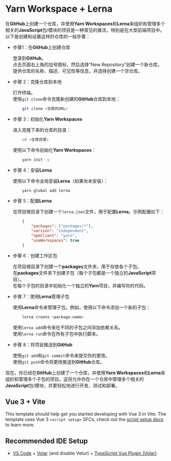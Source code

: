 # Yarn Workspace + Lerna

在**GitHub**上创建一个仓库，并使用**Yarn Workspaces**和**Lerna**来组织和管理多个相关的**JavaScript**包/模块的项目是一种常见的做法，特别是在大型前端项目中。以下是创建和设置这样的仓库的一般步骤：

- 步骤1：在**GitHub**上创建仓库  

   登录到**GitHub**。  
   点击页面右上角的加号图标，然后选择“New Repository”创建一个新仓库。  
   提供仓库的名称、描述、可见性等信息，并选择创建一个空仓库。

- 步骤 2：克隆仓库到本地

   打开终端。  
   使用`git clone`命令克隆新创建的**GitHub**仓库到本地：  

    ```bash
        git clone <仓库的URL>
    ```  

- 步骤 3：初始化**Yarn Workspaces**  

   进入克隆下来的仓库的目录：  

    ```bash
        cd <仓库目录>
    ```  

   使用以下命令初始化**Yarn Workspaces**：  

    ```bash
        yarn init -y
    ```  

- 步骤 4：安装**Lerna**  

   使用以下命令全局安装**Lerna**（如果尚未安装）：

    ```bash
        yarn global add lerna
    ```  

- 步骤 5：配置**Lerna**  

   在项目根目录下创建一个`lerna.json`文件，用于配置**Lerna**。示例配置如下：

    ```json {.line-numbers}
        {
            "packages": ["packages/*"],
            "version": "independent",
            "npmClient": "yarn",
            "useWorkspaces": true
        }
    ```  

- 步骤 6：创建工作区包  

   在项目根目录下创建一个**packages**文件夹，用于存放各个子包。  
   在**packages**文件夹下创建子包（每个子包都是一个独立的**JavaScript**项目）。  
   在每个子包的目录中初始化一个独立的**Yarn**项目，并编写你的代码。  

- 步骤 7：使用**Lerna**管理子包  

   使用**Lerna**命令来管理子包，例如，使用以下命令添加一个新的子包：  

    ```bash
        lerna create <package-name>
    ```  

   使用`lerna add`命令来在不同的子包之间添加依赖关系。  
   使用`lerna run`命令在所有子包中执行脚本。

- 步骤 8：将项目推送到**GitHub**  

   使用`git add`和`git commit`命令来提交你的更改。  
   使用`git push`命令将更改推送到**GitHub**仓库。

现在，你已经在**GitHub**上创建了一个仓库，并使用**Yarn Workspaces**和**Lerna**来组织和管理多个子包的项目。这将允许你在一个仓库中管理多个相关的**JavaScript**包/模块，并更轻松地进行开发、测试和部署。

## Vue 3 + Vite

This template should help get you started developing with Vue 3 in Vite. The template uses Vue 3 `<script setup>` SFCs, check out the [script setup docs](https://v3.vuejs.org/api/sfc-script-setup.html#sfc-script-setup) to learn more.

## Recommended IDE Setup

- [VS Code](https://code.visualstudio.com/) + [Volar](https://marketplace.visualstudio.com/items?itemName=Vue.volar) (and disable Vetur) + [TypeScript Vue Plugin (Volar)](https://marketplace.visualstudio.com/items?itemName=Vue.vscode-typescript-vue-plugin).
